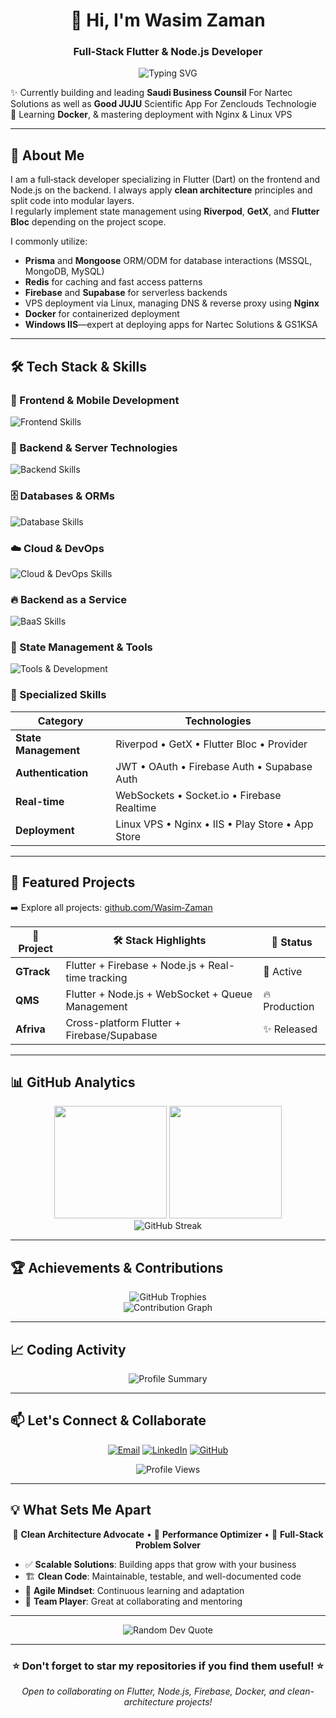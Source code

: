 <h1 align="center">👋 Hi, I'm Wasim Zaman</h1>
<h3 align="center">Full‑Stack Flutter & Node.js Developer</h3>

<p align="center">
  <img src="https://readme-typing-svg.herokuapp.com?font=Fira+Code&weight=500&size=24&pause=1000&color=F75C7E&center=true&vCenter=true&random=false&width=600&lines=Full-Stack+Flutter+Developer;Node.js+Backend+Specialist;Clean+Architecture+Enthusiast;Always+Learning+New+Technologies" alt="Typing SVG" />
</p>

✨ Currently building and leading **Saudi Business Counsil** For Nartec Solutions as well as **Good JUJU** Scientific App For Zenclouds Technologie </br>
🌱 Learning **Docker**, & mastering deployment with Nginx & Linux VPS

---

## 💼 About Me

I am a full‑stack developer specializing in Flutter (Dart) on the frontend and Node.js on the backend. I always apply **clean architecture** principles and split code into modular layers.  
I regularly implement state management using **Riverpod**, **GetX**, and **Flutter Bloc** depending on the project scope.

I commonly utilize:
- **Prisma** and **Mongoose** ORM/ODM for database interactions (MSSQL, MongoDB, MySQL)
- **Redis** for caching and fast access patterns
- **Firebase** and **Supabase** for serverless backends
- VPS deployment via Linux, managing DNS & reverse proxy using **Nginx**
- **Docker** for containerized deployment
- **Windows IIS**—expert at deploying apps for Nartec Solutions & GS1KSA

---

## 🛠️ Tech Stack & Skills

### 📱 Frontend & Mobile Development
<p align="left">
  <img src="https://skillicons.dev/icons?i=flutter,dart,html,css,js,ts" alt="Frontend Skills" />
</p>

### 🔧 Backend & Server Technologies
<p align="left">
  <img src="https://skillicons.dev/icons?i=nodejs,express,nestjs,jwt" alt="Backend Skills" />
</p>

### 🗄️ Databases & ORMs
<p align="left">
  <img src="https://skillicons.dev/icons?i=mongodb,mysql,postgresql,redis,prisma" alt="Database Skills" />
</p>

### ☁️ Cloud & DevOps
<p align="left">
  <img src="https://skillicons.dev/icons?i=aws,azure,heroku,vercel,netlify,docker,nginx,linux" alt="Cloud & DevOps Skills" />
</p>

### 🔥 Backend as a Service
<p align="left">
  <img src="https://skillicons.dev/icons?i=firebase,supabase" alt="BaaS Skills" />
</p>

### 🔄 State Management & Tools
<p align="left">
  <img src="https://skillicons.dev/icons?i=git,github,vscode,androidstudio,postman" alt="Tools & Development" />
</p>

### 🎯 Specialized Skills
<div align="center">

| **Category** | **Technologies** |
|-------------|------------------|
| **State Management** | Riverpod • GetX • Flutter Bloc • Provider |
| **Authentication** | JWT • OAuth • Firebase Auth • Supabase Auth |
| **Real-time** | WebSockets • Socket.io • Firebase Realtime |
| **Deployment** | Linux VPS • Nginx • IIS • Play Store • App Store |

</div>

---

## 🚀 Featured Projects

➡️ Explore all projects: [github.com/Wasim‑Zaman](https://github.com/Wasim-Zaman)

<div align="center">

| 🎯 **Project** | 🛠️ **Stack Highlights** | 🔗 **Status** |
|---------------|-------------------------|---------------|
| **GTrack** | Flutter + Firebase + Node.js + Real-time tracking | 🚀 Active |
| **QMS** | Flutter + Node.js + WebSocket + Queue Management | 🔥 Production |
| **Afriva** | Cross-platform Flutter + Firebase/Supabase | ✨ Released |

</div>

---

## 📊 GitHub Analytics

<div align="center">
  <img height="180em" src="https://github-readme-stats.vercel.app/api?username=Wasim-Zaman&show_icons=true&theme=radical&include_all_commits=true&count_private=true"/>
  <img height="180em" src="https://github-readme-stats.vercel.app/api/top-langs/?username=Wasim-Zaman&layout=compact&theme=radical&langs_count=8"/>
</div>

<div align="center">
  <img src="https://github-readme-streak-stats.herokuapp.com/?user=Wasim-Zaman&theme=radical" alt="GitHub Streak" />
</div>

---

## 🏆 Achievements & Contributions

<div align="center">
  <img src="https://github-profile-trophy.vercel.app/?username=Wasim-Zaman&theme=radical&no-frame=true&no-bg=true&margin-w=4&row=1" alt="GitHub Trophies" />
</div>

<div align="center">
  <img src="https://github-readme-activity-graph.vercel.app/graph?username=Wasim-Zaman&theme=radical" alt="Contribution Graph" />
</div>

---

## 📈 Coding Activity

<div align="center">
  <img src="https://github-profile-summary-cards.vercel.app/api/cards/profile-details?username=Wasim-Zaman&theme=radical" alt="Profile Summary" />
</div>

---

## 📫 Let's Connect & Collaborate

<div align="center">

[![Email](https://img.shields.io/badge/Email-D14836?style=for-the-badge&logo=gmail&logoColor=white)](mailto:wasimxaman13@gmail.com)
[![LinkedIn](https://img.shields.io/badge/LinkedIn-0077B5?style=for-the-badge&logo=linkedin&logoColor=white)](https://linkedin.com/in/wasim-zaman-8227a6252)
[![GitHub](https://img.shields.io/badge/GitHub-100000?style=for-the-badge&logo=github&logoColor=white)](https://github.com/Wasim-Zaman)

</div>

<div align="center">
  <img src="https://komarev.com/ghpvc/?username=Wasim-Zaman&color=brightgreen&style=for-the-badge" alt="Profile Views" />
</div>

---

## 💡 What Sets Me Apart

<div align="center">

🎯 **Clean Architecture Advocate** • 🚀 **Performance Optimizer** • 🔧 **Full-Stack Problem Solver**

</div>

- ✅ **Scalable Solutions**: Building apps that grow with your business
- 🏗️ **Clean Code**: Maintainable, testable, and well-documented code
- 🔄 **Agile Mindset**: Continuous learning and adaptation
- 🤝 **Team Player**: Great at collaborating and mentoring

---

<div align="center">
  <img src="https://quotes-github-readme.vercel.app/api?type=horizontal&theme=radical" alt="Random Dev Quote" />
</div>

---

<div align="center">
  <h3>⭐ Don't forget to star my repositories if you find them useful! ⭐</h3>
  <p><em>Open to collaborating on Flutter, Node.js, Firebase, Docker, and clean-architecture projects!</em></p>
</div>
